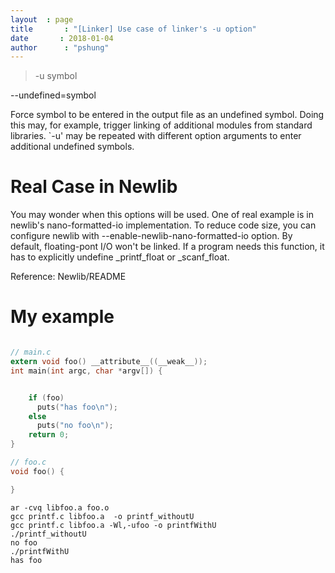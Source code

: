 ```yaml
---
layout	: page
title		: "[Linker] Use case of linker's -u option"
date       : 2018-01-04
author      : "pshung"
---
```

>-u symbol
>
--undefined=symbol
>
Force symbol to be entered in the output file as an undefined symbol. Doing this may, for example, trigger linking of additional modules from standard libraries. `-u' may be repeated with different option arguments to enter additional undefined symbols.

# Real Case in Newlib
You may wonder when this options will be used. One of real example is in newlib's nano-formatted-io implementation. To reduce code size, you can configure newlib with --enable-newlib-nano-formatted-io option. By default, floating-pont I/O won't be linked. If a program needs this function, it has to explicitly undefine _printf_float or _scanf_float.

Reference: Newlib/README

# My example
```c

// main.c
extern void foo() __attribute__((__weak__));
int main(int argc, char *argv[]) {


    if (foo)
      puts("has foo\n");
    else
      puts("no foo\n");
    return 0;
}

// foo.c
void foo() {

}
```

```
ar -cvq libfoo.a foo.o
gcc printf.c libfoo.a  -o printf_withoutU
gcc printf.c libfoo.a -Wl,-ufoo -o printfWithU
./printf_withoutU
no foo
./printfWithU
has foo

```
